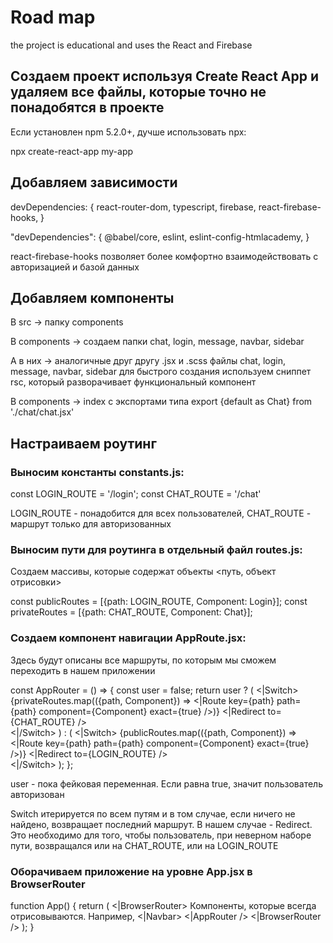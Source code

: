 # Road map

the project is educational and uses the React and Firebase

## Создаем проект используя Create React App и удаляем все файлы, которые точно не понадобятся в проекте

Если установлен npm 5.2.0+, дучше использовать npx:

npx create-react-app my-app

## Добавляем зависимости

  devDependencies: {
    react-router-dom, typescript, firebase, react-firebase-hooks, 
  }

  "devDependencies": {
    @babel/core, eslint, eslint-config-htmlacademy,
  }

  react-firebase-hooks позволяет более комфортно взаимодействовать с авторизацией и базой данных

## Добавляем компоненты

В src -> папку components

В components -> создаем папки chat, login, message, navbar, sidebar

А в них -> аналогичные друг другу .jsx и .scss файлы chat, login, message, navbar, sidebar
для быстрого создания используем сниппет rsc, который разворачивает функциональный компонент

В components -> index с экспортами типа export {default as Chat} from './chat/chat.jsx'

## Настраиваем роутинг

### Выносим константы constants.js: 
const LOGIN_ROUTE = '/login';
const CHAT_ROUTE = '/chat'

LOGIN_ROUTE - понадобится для всех пользователей, 
CHAT_ROUTE - маршрут только для авторизованных

### Выносим пути для роутинга в отдельный файл routes.js: 

Создаем массивы, которые содержат объекты <путь, объект отрисовки>

const publicRoutes = [{path: LOGIN_ROUTE, Component: Login}];
const privateRoutes = [{path: CHAT_ROUTE, Component: Chat}];

### Создаем компонент навигации AppRoute.jsx: 

Здесь будут описаны все маршруты, по которым мы сможем переходить в нашем приложении

const AppRouter = () => {
  const user = false;
  return user ? (
      <|Switch>
        {privateRoutes.map(({path, Component}) => <|Route key={path} path={path} component={Component} exact={true} />)}
        <|Redirect to={CHAT_ROUTE} />   
      <|/Switch>
    ) : (
      <|Switch>
        {publicRoutes.map(({path, Component}) => <|Route key={path} path={path} component={Component} exact={true} />)}
        <|Redirect to={LOGIN_ROUTE} />   
      <|/Switch>
    );
};

user - пока фейковая переменная. Если равна true, значит пользователь авторизован

Switch итерируется по всем путям и в том случае, если ничего не найдено, возвращает последний маршрут. В нашем случае - Redirect. Это необходимо для того, чтобы пользователь, при неверном наборе пути, возвращался или на CHAT_ROUTE, или на LOGIN_ROUTE


### Оборачиваем приложение на уровне App.jsx в BrowserRouter

function App() {
  return (
    <|BrowserRouter>
      Компоненты, которые всегда отрисовываются. Например, <|Navbar>
      <|AppRouter />
    <|BrowserRouter />
  );
}